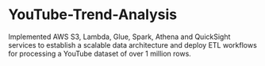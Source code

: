 # YouTube-Trend-Analysis
Implemented AWS S3, Lambda, Glue, Spark, Athena and QuickSight services to establish a scalable data architecture and deploy ETL workflows for processing a YouTube dataset of over 1 million rows.
